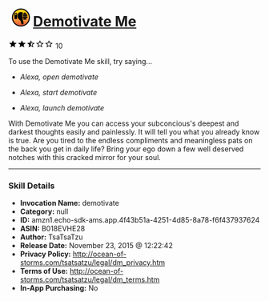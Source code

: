 # &nbsp;<img src="skill_icon" alt="Demotivate Me icon" width="36"> [Demotivate Me](http://alexa.amazon.com/#skills/amzn1.echo-sdk-ams.app.4f43b51a-4251-4d85-8a78-f6f437937624)
![2.2 stars](../../images/ic_star_black_18dp_1x.png)![2.2 stars](../../images/ic_star_black_18dp_1x.png)![2.2 stars](../../images/ic_star_half_black_18dp_1x.png)![2.2 stars](../../images/ic_star_border_black_18dp_1x.png)![2.2 stars](../../images/ic_star_border_black_18dp_1x.png) 10

To use the Demotivate Me skill, try saying...

* *Alexa, open demotivate*

* *Alexa, start demotivate*

* *Alexa, launch demotivate*

With Demotivate Me you can access your subconcious's deepest and darkest thoughts easily and painlessly. It will tell you what you already know is true. Are you tired to the endless compliments and meaningless pats on the back you get in daily life? Bring your ego down a few well deserved notches with this cracked mirror for your soul.

***

### Skill Details

* **Invocation Name:** demotivate
* **Category:** null
* **ID:** amzn1.echo-sdk-ams.app.4f43b51a-4251-4d85-8a78-f6f437937624
* **ASIN:** B018EVHE28
* **Author:** TsaTsaTzu
* **Release Date:** November 23, 2015 @ 12:22:42
* **Privacy Policy:** http://ocean-of-storms.com/tsatsatzu/legal/dm_privacy.htm
* **Terms of Use:** http://ocean-of-storms.com/tsatsatzu/legal/dm_terms.htm
* **In-App Purchasing:** No
